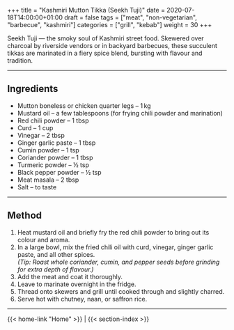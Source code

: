 +++
title = "Kashmiri Mutton Tikka (Seekh Tuji)"
date = 2020-07-18T14:00:00+01:00
draft = false
tags = ["meat", "non-vegetarian", "barbecue", "kashmiri"]
categories = ["grill", "kebab"]
weight = 30
+++

Seekh Tuji — the smoky soul of Kashmiri street food. Skewered over charcoal by riverside vendors or in backyard barbecues, these succulent tikkas are marinated in a fiery spice blend, bursting with flavour and tradition.

---

## Ingredients

- Mutton boneless or chicken quarter legs – 1 kg  
- Mustard oil – a few tablespoons (for frying chili powder and marination)  
- Red chili powder – 1 tbsp  
- Curd – 1 cup  
- Vinegar – 2 tbsp  
- Ginger garlic paste – 1 tbsp  
- Cumin powder – 1 tsp  
- Coriander powder – 1 tbsp  
- Turmeric powder – ½ tsp  
- Black pepper powder – ½ tsp  
- Meat masala – 2 tbsp  
- Salt – to taste  

---

## Method

1. Heat mustard oil and briefly fry the red chili powder to bring out its colour and aroma.  
2. In a large bowl, mix the fried chili oil with curd, vinegar, ginger garlic paste, and all other spices.  
   *(Tip: Roast whole coriander, cumin, and pepper seeds before grinding for extra depth of flavour.)*  
3. Add the meat and coat it thoroughly.  
4. Leave to marinate overnight in the fridge.  
5. Thread onto skewers and grill until cooked through and slightly charred.  
6. Serve hot with chutney, naan, or saffron rice.

---
{{< home-link "Home" >}} | {{< section-index >}}